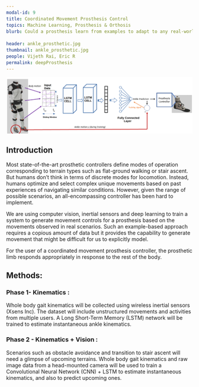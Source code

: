 ```yaml
---
modal-id: 9
title: Coordinated Movement Prosthesis Control
topics: Machine Learning, Prosthesis & Orthosis
blurb: Could a prosthesis learn from examples to adapt to any real-world scenario, much like humans do? Such a self-driving prosthesis would be a radical shift from the current state of affairs where assistive devices operate under strict “modes” of operation with terrain specific movement profiles. 

header: ankle_prosthetic.jpg
thumbnail: ankle_prosthetic.jpg
people: Vijeth Rai, Eric R
permalink: deepProsthesis
---
```

![lstm_arch](/img/portfolio/Architecture.png)


## Introduction
Most state-of-the-art prosthetic controllers define modes of operation corresponding to terrain types such as flat-ground walking or stair ascent. But humans don’t think in terms of discrete modes for locomotion. Instead, humans optimize and select complex unique movements based on past experiences of navigating similar conditions. However, given the range of possible scenarios, an all-encompassing controller has been hard to implement.

We are using computer vision, inertial sensors and deep learning to train a system to generate movement controls for a prosthesis based on the movements observed in real scenarios. Such an example-based approach requires a copious amount of data but it provides the capability to generate movement that might be difficult for us to explicitly model.

For the user of a coordinated movement prosthesis controller, the prosthetic limb responds appropriately in response to the rest of the body. 

## Methods:	 	 	
### Phase 1- Kinematics :
Whole body gait kinematics will be collected using wireless inertial sensors (Xsens Inc). The dataset will include unstructured movements and activities from multiple users. A Long Short-Term Memory (LSTM) network will be trained to estimate instantaneous ankle kinematics.

### Phase 2 - Kinematics + Vision :
Scenarios such as obstacle avoidance and transition to stair ascent will need a glimpse of upcoming terrains. Whole body gait kinematics and raw image data from a head-mounted camera will be used to train a Convolutional Neural Network (CNN) + LSTM to estimate instantaneous kinematics, and also to predict upcoming ones.


